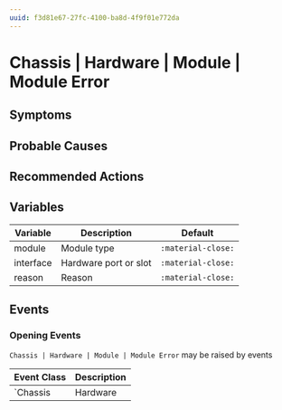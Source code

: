 ```yaml
---
uuid: f3d81e67-27fc-4100-ba8d-4f9f01e772da
---
```

# Chassis | Hardware | Module | Module Error

## Symptoms

## Probable Causes

## Recommended Actions

## Variables

Variable | Description | Default
--- | --- | ---
module | Module type | `:material-close:`
interface | Hardware port or slot | `:material-close:`
reason | Reason | `:material-close:`

## Events

### Opening Events
`Chassis | Hardware | Module | Module Error` may be raised by events

Event Class | Description
--- | ---
`Chassis | Hardware | Module | Module Error` | dispose
